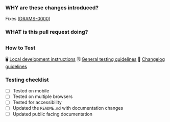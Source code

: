 <!--
  ☝️How to write a good PR title:
  - Prefix it with [ComponentName] (if applicable), for example: [Button]
  - Start with a verb, for example: Add, Delete, Improve, Fix…
  - Give as much context as necessary and as little as possible
  - Prefix it with [WIP] while it’s a work in progress
-->

### WHY are these changes introduced?

Fixes [[DRAMS-0000](#url-here)] <!-- link to Jira or Github issue if one exists -->

<!--
  Context about the problem that’s being addressed. Use bullets or ordered lists for multiple touch points.
-->

### WHAT is this pull request doing?

<!--
  Summary of the changes committed.

  Before / after screenshots are appreciated for UI changes. Make sure to include alt text that describes the screenshot.

  If you include an animated gif showing your change, wrapping it in a details tag is recommended. Gifs usually autoplay, which can cause accessibility issues for people reviewing your PR:

    <details>
      <summary>Summary of your gif(s)</summary>
      <img src="..." alt="Description of what the gif shows">
    </details>
-->

## <!-- ℹ️ Delete the following for small / trivial changes -->

### How to Test

🖥 [Local development instructions](#link-to-repo-readme)
🗒 [General testing guidelines](#link-to-testing-guidelines)
📄 [Changelog guidelines](#link-to-changelog-guidelines)


### Testing checklist

* [ ] Tested on mobile
* [ ] Tested on multiple browsers
* [ ] Tested for accessibility
* [ ] Updated the `README.md` with documentation changes
* [ ] Updated public facing documentation